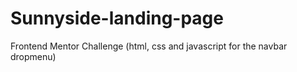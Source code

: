 # Sunnyside-landing-page
Frontend Mentor Challenge (html, css and javascript for the navbar dropmenu)
